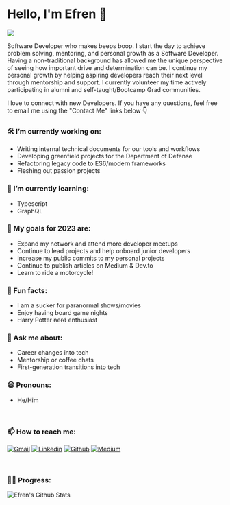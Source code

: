 # Hello, I'm Efren 👋

![](https://komarev.com/ghpvc/?username=efrenmarin45&color=green)

Software Developer who makes beeps boop. I start the day to achieve problem solving, mentoring, and personal growth as a Software Developer. Having a non-traditional background has allowed me the unique perspective of seeing how important drive and determination can be. I continue my personal growth by helping aspiring developers reach their next level through mentorship and support. I currently volunteer my time actively participating in alumni and self-taught/Bootcamp Grad communities. 

I love to connect with new Developers. If you have any questions, feel free to email me using the "Contact Me" links below 👇

### 🛠 I’m currently working on:
- Writing internal technical documents for our tools and workflows
- Developing greenfield projects for the Department of Defense
- Refactoring legacy code to ES6/modern frameworks
- Fleshing out passion projects

### 🌱 I’m currently learning:
- Typescript
- GraphQL

### 🥅 My goals for 2023 are:
- Expand my network and attend more developer meetups
- Continue to lead projects and help onboard junior developers
- Increase my public commits to my personal projects
- Continue to publish articles on Medium & Dev.to
- Learn to ride a motorcycle!

### 👾 Fun facts:
- I am a sucker for paranormal shows/movies
- Enjoy having board game nights
- Harry Potter ~~nerd~~ enthusiast

### 💬 Ask me about:
- Career changes into tech
- Mentorship or coffee chats
- First-generation transitions into tech

### 😄 Pronouns:
- He/Him

<br>

### 📫 How to reach me:
[![Gmail](https://img.shields.io/badge/-Gmail-c14438?style=flat&logo=Gmail&logoColor=white)](mailto:efren45marin@gmail.com)
[![Linkedin](https://img.shields.io/badge/-LinkedIn-blue?style=flat&logo=Linkedin&logoColor=white)](https://www.linkedin.com/in/efren-marin/)
[![Github](https://img.shields.io/badge/-Github-purple?style=flat&logo=Github&logoColor=white)](https://github.com/efrenmarin45)
[![Medium](https://img.shields.io/badge/-Medium-000?style=flat&logo=Medium&logoColor=white)](https://efren45marin.medium.com/)

<br>

### 👨‍💻 Progress:
![Efren's Github Stats](https://github-readme-stats.vercel.app/api?username=efrenmarin45&theme=yeblu&show_icons=true&&count_private=true&hide_border=true)
